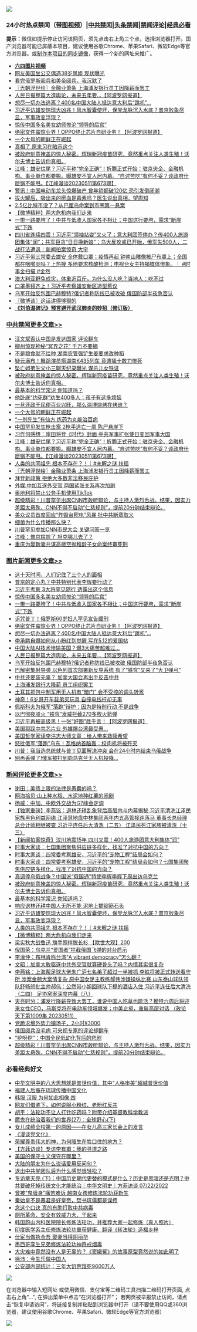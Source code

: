 ![](https://raw.githubusercontent.com/jsvpn/jsproxy/dev/64photo/fqnews-qr.jpg)

<div id="tt">
<h3>24小时热点禁闻（<a href="https://aaa.v2dns.tk/?QAjUl=BgRp5UNKRn&T5Vk=fPVH&Q59Ab=WxGE" target="_blank">带图视频</a>）|<a href="#%E4%B8%AD%E5%85%B1%E7%A6%81%E9%97%BB%E6%9B%B4%E5%A4%9A%E6%96%87%E7%AB%A0">中共禁闻</a>|<a href="#%E5%9B%BE%E7%89%87%E6%96%B0%E9%97%BB%E6%9B%B4%E5%A4%9A%E6%96%87%E7%AB%A0">头条禁闻</a>|<a href="#%E6%96%B0%E9%97%BB%E8%AF%84%E8%AE%BA%E6%9B%B4%E5%A4%9A%E6%96%87%E7%AB%A0">禁闻评论|<a href="#%E5%BF%85%E7%9C%8B%E7%BB%8F%E5%85%B8%E5%A5%BD%E6%96%87">经典必看</a></h3>
<div><b>提示：</b>微信如提示停止访问该网页，须先点击右上角三个点，选择浏览器打开。国产浏览器可能已屏蔽本项目，建议使用谷歌Chrome、苹果Safari、微软Edge等官方浏览器。或<a href="%E5%88%B6%E4%BD%9Cgit%E7%A6%81%E9%97%BB%E9%95%9C%E5%83%8F.md">制作本项目的同步镜像</a>，获得一个新的网址来推广。</div>
<ul>
<li><b><a href="http://d2.v2rss.gq/64.mp4" target="_blank">六四图片视频</a></b></li>
<li><a href="/yule/20230512/1883240.md">网友美国坐公交偶遇38岁凤姐 现状曝光</a></li>
<li><a href="/cnnews/20230512/1883280.md">看完俄罗斯阅兵和美帝阅兵，我沉默了</a></li>
<li><a href="/cbnews/20230512/1883220.md">〖兲朝浮世绘〗金融业萧条 上海浦发银行员工因降薪而罢工</a></li>
<li><a href="/topimagenews/20230512/1883341.md">人民日报整篇大造舆论，未来五年要...【阿波罗网报道】</a></li>
<li><a href="/topimagenews/20230512/1883385.md">想尽一切办法逃离？400名中国大陆人抵达意大利后“跳机”…</a></li>
<li><a href="/comments/20230512/1883321.md">习近平访雄安惊现大凶兆！风水智囊使坏，保党龙脉沉入水底？普京败象尽显，军事政变浮现？</a></li>
<li><a href="/topimagenews/20230512/1883466.md">惊传中国多名美女幼师惨沦“领导的后宫”</a></li>
<li><a href="/topimagenews/20230512/1883386.md">绝密文件震惊业界！OPPO终止芯片自研业务！【阿波罗网报道】</a></li>
<li><a href="/cbnews/20230512/1883342.md">一个大号的朝鲜正在崛起</a></li>
<li><a href="/sohnews/20230512/1883267.md">真相了 原来习在暗示这个</a></li>
<li><a href="/comments/20230512/1883433.md">被政府刻意掩盖的惊人秘密。辉瑞新冠疫苗研究，竟然重点关注人类生殖！沃尔夫博士告诉你真相。</a></li>
<li><a href="/cbnews/20230512/1883304.md">江峰：雄安烂尾？习近平称“完全正确”！折腾正式开始：驻京央企、金融机构、事业单位都要搬。曝雄安不宜人居内幕。“自讨苦吃”有何不妥？谈政府什麽锅不能甩。【江峰漫谈20230511第673期】</a></li>
<li><a href="/baitai/20230512/1883393.md">警讯！中国电动车龙头惊爆破产 曾年销额破120亿 恐引发倒闭潮</a></li>
<li><a href="/lifebaike/20230512/1883254.md">拔火罐后，吸出来的瘀血是毒素吗？医生说出真相，望周知</a></li>
<li><a href="/worldnews/20230512/1883357.md">2.5亿比特币没了？从巴厘岛命案到币圈第一悬案</a></li>
<li><a href="/comments/20230512/1883293.md">【微博精粹】两大危机向我们走来</a></li>
<li><a href="/topimagenews/20230512/1883460.md">一带一路要垮了！中共与低收入国家各不相让；中国这行要垮，需求“断崖式”下跌</a></li>
<li><a href="/sohnews/20230512/1883365.md">四川省连续四震！习近平“领袖站姿”又火了；意大利团签停办？传400人旅游团集体“润”；共军巨贪“日日换新娘”；乌大反攻或已开始，俄军失500人，二战打法遭讽｜新闻拍案惊奇 大宇</a></li>
<li><a href="/sohnews/20230512/1883286.md">习近平带三常委去雄安 全体戴口罩；疫情再起 钟南山雕像被尸布罩上；全国都在咽喉炎吗？上热搜 多地要求核酸检测；电视台女主持揭媒体惨象。｜ #时事金扫描 #金然</a></li>
<li><a href="/funmedia/20230512/1883284.md">澳大利亚野兔成灾，体重近百斤，为什么没人吃？当地人：吃不过</a></li>
<li><a href="/baitai/20230512/1883309.md">口罩墨镜齐上！习近平考察雄安新区造型惹议</a></li>
<li><a href="/topimagenews/20230512/1883329.md">乌军开始反包围巴赫穆特?俄记者称防线已被攻破 俄国防部半夜急否认</a></li>
<li><a href="/ssgc/20230512/1883303.md">〖微博谈〗这话讲得够狠的</a></li>
<li><b><a href="/comments/20200207/1272816.md" target="_blank">《刘伯温碑记》预言避开武汉肺炎的妙招（修订版）</a></b></li>
</ul>
</div>

<div class="catlist">
<h3><a href="/cbnews/" target="_blank">中共禁闻</a><span><a href="/cbnews/" target="_blank" rel="nofollow">更多文章>></a></span></h3>
<ul>
<li><a href="/cbnews/20230513/1883613.md" target="_blank">汪文斌否认中国是发达国家 评论翻车</a></li>
<li><a href="/cbnews/20230513/1883588.md" target="_blank">柳州惊现神秘“冥界之花” 千万不要摘</a></li>
<li><a href="/cbnews/20230512/1883528.md" target="_blank">不是粮食就不给种 湖南农管强铲生姜要求改种稻</a></li>
<li><a href="/cbnews/20230512/1883461.md" target="_blank">疑云满布！舞蹈演员搭湖南K435列车 竟遭捅十数刀惨死</a></li>
<li><a href="/cbnews/20230512/1883442.md" target="_blank">坠亡姐弟生父小三聊天纪录曝光 谋杀儿女铁证</a></li>
<li><a href="/comments/20230512/1883433.md" target="_blank">被政府刻意掩盖的惊人秘密。辉瑞新冠疫苗研究，竟然重点关注人类生殖！沃尔夫博士告诉你真相。</a></li>
<li><a href="/comments/20230512/1883431.md" target="_blank">最基本的科学常识 你知道吗？</a></li>
<li><a href="/cbnews/20230512/1883356.md" target="_blank">他卧底“约死群”劝生400多人：孩子有这多烦恼</a></li>
<li><a href="/cbnews/20230512/1883355.md" target="_blank">一旦还政于民便百业兴旺，那么淄博烧烤在烤谁？</a></li>
<li><a href="/cbnews/20230512/1883342.md" target="_blank">一个大号的朝鲜正在崛起</a></li>
<li><a href="/cbnews/20230512/1882481.md" target="_blank">“一剂先生”有仙方 炼药为丸能治百病</a></li>
<li><a href="/cbnews/20230512/1883330.md" target="_blank">中国罕见发生枪击案 2枪手逃亡一周 陈尸悬崖下</a></li>
<li><a href="/cbnews/20230512/1883305.md" target="_blank">习作何感想：岸田将登《时代》封面 中共军事扩张使日变回军事大国</a></li>
<li><a href="/cbnews/20230512/1883304.md" target="_blank">江峰：雄安烂尾？习近平称“完全正确”！折腾正式开始：驻京央企、金融机构、事业单位都要搬。曝雄安不宜人居内幕。“自讨苦吃”有何不妥？谈政府什麽锅不能甩。【江峰漫谈20230511第673期】</a></li>
<li><a href="/comments/20230512/1883299.md" target="_blank">人类的共同祖先 根本不存在？！｜#未解之谜 扶摇</a></li>
<li><a href="/cbnews/20230512/1883220.md" target="_blank">〖兲朝浮世绘〗金融业萧条 上海浦发银行员工因降薪而罢工</a></li>
<li><a href="/cbnews/20230512/1883201.md" target="_blank">拜登新政策 拒绝大多数非法移民庇护</a></li>
<li><a href="/cbnews/20230512/1883152.md" target="_blank">外媒:中加互逐外交官 两国紧张关系再次加剧</a></li>
<li><a href="/cbnews/20230512/1883151.md" target="_blank">奥地利将禁止公务手机使用TikTok</a></li>
<li><a href="/comments/20230511/1883090.md" target="_blank">超级精彩！川普罕见出席CNN市政听辩论，与主持人激烈舌战。结果，因实力差距太悬殊，CNN不得不启动“仁慈规则”，提前20分钟结束辩论。</a></li>
<li><a href="/cbnews/20230511/1883015.md" target="_blank">美众议员首度回应“炸毁台积电”风暴 批中共断章取义</a></li>
<li><a href="/comments/20230511/1882988.md" target="_blank">细菌为什么传播那么快？</a></li>
<li><a href="/cbnews/20230511/1882984.md" target="_blank">川普罕见参加CNN市民大会 关键问答一览</a></li>
<li><a href="/cbnews/20230511/1882978.md" target="_blank">江峰：普京尴尬了 坦克哪儿去了？</a></li>
<li><a href="/cbnews/20230511/1882897.md" target="_blank">重庆为娶新妻共谋高楼空抛稚龄子女命案终审死刑</a></li>

</ul>
</div>
<div class="catlist">
<h3><a href="/topimagenews/" target="_blank">图片新闻</a><span><a href="/topimagenews/" target="_blank" rel="nofollow">更多文章>></a></span></h3>
<ul>
<li><a href="/topimagenews/20230513/1883587.md" target="_blank">这十天时间，人们记住了三个人的面相</a></li>
<li><a href="/topimagenews/20230513/1883586.md" target="_blank">普京的定心丸？中共特别代表李辉要行动了</a></li>
<li><a href="/topimagenews/20230513/1883585.md" target="_blank">习近平考察 3大将罕见随行 透露出这个信息</a></li>
<li><a href="/topimagenews/20230512/1883466.md" target="_blank">惊传中国多名美女幼师惨沦“领导的后宫”</a></li>
<li><a href="/topimagenews/20230512/1883460.md" target="_blank">一带一路要垮了！中共与低收入国家各不相让；中国这行要垮，需求“断崖式”下跌</a></li>
<li><a href="/topimagenews/20230512/1883403.md" target="_blank">诅咒普丁！俄罗斯60岁妇人罕见宣告缓刑</a></li>
<li><a href="/topimagenews/20230512/1883386.md" target="_blank">绝密文件震惊业界！OPPO终止芯片自研业务！【阿波罗网报道】</a></li>
<li><a href="/topimagenews/20230512/1883385.md" target="_blank">想尽一切办法逃离？400名中国大陆人抵达意大利后“跳机”…</a></li>
<li><a href="/topimagenews/20230512/1883384.md" target="_blank">李承鹏自爆如何从小粉红到觉醒 写在5.12的爱国帖</a></li>
<li><a href="/topimagenews/20230512/1883348.md" target="_blank">中国大陆AI技术惨输美国？爆3大痛苦超难过…</a></li>
<li><a href="/topimagenews/20230512/1883341.md" target="_blank">人民日报整篇大造舆论，未来五年要&#8230;【阿波罗网报道】</a></li>
<li><a href="/topimagenews/20230512/1883329.md" target="_blank">乌军开始反包围巴赫穆特?俄记者称防线已被攻破 俄国防部半夜急否认</a></li>
<li><a href="/topimagenews/20230512/1883326.md" target="_blank">巴解密集射导弹 以色列首次部署新反导系统 有了“铁穹”又来了“大卫弹弓”</a></li>
<li><a href="/topimagenews/20230512/1883137.md" target="_blank">中共还要装无辜？ 加拿大国会再出手反击中共</a></li>
<li><a href="/topimagenews/20230512/1883136.md" target="_blank">上海浦发银行大降薪 员工组织罢工</a></li>
<li><a href="/topimagenews/20230511/1883013.md" target="_blank">土耳其抓包中制军用无人机有“暗门” 会不受控的调头转弯</a></li>
<li><a href="/topimagenews/20230511/1882980.md" target="_blank">神奇！6岁哥开车载弟买玩具 自撞电线杆却无事</a></li>
<li><a href="/topimagenews/20230511/1882939.md" target="_blank">佩斯科夫为俄军“落跑”辩护：因为是特别行动 不是战争</a></li>
<li><a href="/topimagenews/20230511/1882928.md" target="_blank">以巴彻夜驳火 “铁穹”发威拦截270多枚火箭弹</a></li>
<li><a href="/topimagenews/20230511/1882916.md" target="_blank">习近平再被高级黑！一张“好图”胜千言！【阿波罗网报道】</a></li>
<li><a href="/topimagenews/20230511/1882915.md" target="_blank">美国狠踩中共芯片业 外媒爆台湾最受惠…</a></li>
<li><a href="/topimagenews/20230511/1882914.md" target="_blank">美国哲学家读李洪志大师文章：给人带来救赎希望</a></li>
<li><a href="/topimagenews/20230511/1882913.md" target="_blank">怒批俄军“落跑”乌东！瓦格纳首脑轰：绞肉机将被歼灭</a></li>
<li><a href="/topimagenews/20230511/1882895.md" target="_blank">川普：我当选总统就与普丁见面解决冲突 会在24小时内结束乌俄战争</a></li>
<li><a href="/topimagenews/20230511/1882887.md" target="_blank">别再丢弹了!俄军被打到向乌克兰无人机投降…</a></li>

</ul>
</div>
<div class="catlist">
<h3><a href="/comments/" target="_blank">新闻评论</a><span><a href="/comments/" target="_blank" rel="nofollow">更多文章>></a></span></h3>
<ul>
<li><a href="/comments/20230513/1883622.md" target="_blank">谢田：美债上限的法律是愚蠢的吗？</a></li>
<li><a href="/comments/20230513/1883621.md" target="_blank">网海拾贝:山上种水稻、水泥地种红薯的闹剧</a></li>
<li><a href="/comments/20230513/1883620.md" target="_blank">杨威：中加、中欧外交战为G7峰会定调</a></li>
<li><a href="/comments/20230513/1883547.md" target="_blank">【独家重磅】李燕铭：退林还耕乱象背后高层内斗内幕揭秘 习近平清洗江泽民家族黑色利益网络 江泽慧地盘中林集团两年内五高管接连落马 董事长总经理总会计师相继被查 习近平连任后大清洗（二五） 江泽民死江家族被清洗（十三）</a></li>
<li><a href="/comments/20230513/1883540.md" target="_blank">【新闻拍案惊奇】汶川地震15年 四川又震！400人旅游团意大利集体“润”</a></li>
<li><a href="/comments/20230512/1883536.md" target="_blank">时事大家谈：七国集团聚焦供应链多样化，找准了对抗中国的方向？</a></li>
<li><a href="/comments/20230512/1883535.md" target="_blank">时事大家谈：四常委考察雄安，习近平的“宠物工程”结局会如何？</a></li>
<li><a href="/comments/20230512/1883507.md" target="_blank">时事大家谈：四常委考察雄安，习近平的“宠物工程”结局会如何？七国集团聚焦供应链多样化，找准了对抗中国的方向？</a></li>
<li><a href="/comments/20230512/1883441.md" target="_blank">真调停乌俄战争？中国派“俄国通”特使李辉李辉下周出访乌克兰</a></li>
<li><a href="/comments/20230512/1883433.md" target="_blank">被政府刻意掩盖的惊人秘密。辉瑞新冠疫苗研究，竟然重点关注人类生殖！沃尔夫博士告诉你真相。</a></li>
<li><a href="/comments/20230512/1883431.md" target="_blank">最基本的科学常识 你知道吗？</a></li>
<li><a href="/comments/20230512/1883426.md" target="_blank">响应退林还耕中国人无所不能 泥地上插钢筋石头</a></li>
<li><a href="/comments/20230512/1883321.md" target="_blank">习近平访雄安惊现大凶兆！风水智囊使坏，保党龙脉沉入水底？普京败象尽显，军事政变浮现？</a></li>
<li><a href="/comments/20230512/1883299.md" target="_blank">人类的共同祖先 根本不存在？！｜#未解之谜 扶摇</a></li>
<li><a href="/comments/20230512/1883293.md" target="_blank">【微博精粹】两大危机向我们走来</a></li>
<li><a href="/comments/20230512/1883252.md" target="_blank">梁实秋大战鲁迅 旗手照样脱长衫 【欺世大观】200</a></li>
<li><a href="/comments/20230512/1883251.md" target="_blank">倪国荣：乌克兰“爱国者”拦截俄国飞弹的对台启示</a></li>
<li><a href="/comments/20230512/1883238.md" target="_blank">李濠仲：布林肯称台湾“A vibrant democracy”怎么翻？</a></li>
<li><a href="/comments/20230512/1883236.md" target="_blank">文昭：加拿大敢驱逐中共外交官就算硬骨头了吗？内情其实很复杂</a></li>
<li><a href="/comments/20230512/1883232.md" target="_blank">李燕铭：上海帮足球大佬朱广沪七名弟子超过一半被抓 李铁将被正式转送看守所 涉案金额大案情复杂 原中国女足主教练郝伟涉嫌操纵比赛 山东泰山球队领队舒畅怒批主帅郝伟：公然带小姐回球队下榻的酒店入住 习近平连任后大清洗（二四） 足协窝案深度内幕（八）</a></li>
<li><a href="/comments/20230512/1883214.md" target="_blank">天亮时分：浦发行降薪导致大罢工，谁说中国人吃草也能活？推特六周后将迎来女性CEO，马斯克将在电动车领域爆发；中美止损，重启高层对话 （政论天下第1009集 20230511）</a></li>
<li><a href="/comments/20230512/1883188.md" target="_blank">党跪求境外势力镇场子，2小时¥3000</a></li>
<li><a href="/comments/20230512/1883139.md" target="_blank">俄国阅兵没毛病 可央视专家的评论却翻车</a></li>
<li><a href="/comments/20230512/1883138.md" target="_blank">“挖呀挖”：中国全民低幼化背后的悲剧</a></li>
<li><a href="/comments/20230511/1883090.md" target="_blank">超级精彩！川普罕见出席CNN市政听辩论，与主持人激烈舌战。结果，因实力差距太悬殊，CNN不得不启动“仁慈规则”，提前20分钟结束辩论。</a></li>

</ul>
</div>

<div class="catlist">
<h3>必看经典好文</h3>
<ul>
<li><a href="/comments/20221031/1804538.md" target="_blank">中华文明中的八大思想就是普世价值，其中“人格审美”超越普世价值</a></li>
<li><a href="/bannedvideo/20220509/1730156.md" target="_blank">福建人后裔在琉球传播中国文化</a></li>
<li><a href="/bannedvideo/20220403/1714030.md" target="_blank">韩服 汉服 为何如此相像 四</a></li>
<li><a href="/comments/20200712/1359630.md" target="_blank">网友们借鉴下，如何说服小粉红、老粉红反共</a></li>
<li><a href="/cbnews/20190215/1081272.md" target="_blank">胡平：法轮功不让人打针吃药吗？附带介绍基督教科学教派</a></li>
<li><a href="/comments/20181224/1052333.md" target="_blank">魔鬼在统治着我们的世界(27)：全球野心(下)</a></li>
<li><a href="/comments/20210801/1597741.md" target="_blank">女儿成绩全校第一的原因——在女儿高三家长会上的发言</a></li>
<li><a href="/comments/20200521/783167.md" target="_blank">《漫谈党文化》</a></li>
<li><a href="/comments/20200618/1346830.md" target="_blank">荣耀尊贵伟大的神，为何降生在牲口住的地方？</a></li>
<li><a href="/comments/20210804/1600181.md" target="_blank">【方菲访谈】专访李有甫：我的寻道之路</a></li>
<li><a href="/lifebaike/20200520/1331379.md" target="_blank">美国的保守主义保守在哪里？</a></li>
<li><a href="/lifebaike/20200505/1323183.md" target="_blank">大陆的朋友为什么说话爱用反问句？</a></li>
<li><a href="/comments/20220806/1768236.md" target="_blank">退出中共党团队后为什么感觉很轻松？</a></li>
<li><a href="/bannedvideo/20220723/1761909.md" target="_blank">专访章天亮 (下)：中国历史朝代更替的模式是什么？历史是黑暗还是光明？中共要破坏掉传统文化才能统治｜中华文明史｜方菲访谈 07/22/2022</a></li>
<li><a href="/comments/20211125/1657403.md" target="_blank">曾被“鬼缠身”痛苦难诉 越南女孩修炼法轮功获新生</a></li>
<li><a href="/lifebaike/20210407/1521258.md" target="_blank">秦始皇不是暴君是好皇帝，焚书坑儒都是误传</a></li>
<li><a href="/comments/20200707/1357090.md" target="_blank">念这个口诀 真的有助打败中共病毒</a></li>
<li><a href="/comments/20220605/1742040.md" target="_blank">厕所革命，安全有效威力大，干起来</a></li>
<li><a href="/comments/20211216/1666206.md" target="_blank">韩国蔚山内科医院院长修炼法轮功，并推荐大家一起修炼（真人照片）</a></li>
<li><a href="/comments/20220416/1720335.md" target="_blank">印度医学系主任修炼法轮功重获健康、翻译《转法轮》造福乡梓</a></li>
<li><a href="/lifebaike/20161111/612348.md" target="_blank">仕宦当做执金吾 娶妻当得阴丽华</a></li>
<li><a href="/topimagenews/20210214/1487270.md" target="_blank">墨西哥孪生兄弟修炼法轮功神奇戒烟毒</a></li>
<li><a href="/lifebaike/20210511/1544066.md" target="_blank">大灾难中竟然没有人是无辜的？《窦娥冤》的故事原型竟然说的如此明了</a></li>
<li><a href="/renquan/minyun/20200819/1391988.md" target="_blank">徐沛：今生乐做中国人</a></li>
<li><a href="/comments/20200515/220430.md" target="_blank">公安部内部统计：三年大饥荒饿死9600万人</a></li>

</ul>
</div>

![](https://raw.githubusercontent.com/jsvpn/jsproxy/dev/64photo/fqnews-qr.jpg)

在浏览器中输入短网址 或使用微信、支付宝等二维码工具扫描二维码打开页面, 点击右上角"...", 在弹出菜单中点击“在浏览器打开”； 若网页被举报禁止访问，请点击“恢复申请访问”，将链接复制并粘贴到浏览器中打开（请不要使用QQ或360浏览器，建议使用谷歌Chrome、苹果Safari、微软Edge等官方浏览器）

![](https://raw.githubusercontent.com/jsvpn/jsproxy/dev/64photo/wx.jpg)